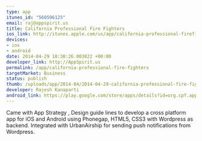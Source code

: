 ```yaml
--- 
type: app
itunes_id: "560596125"
email: raj@appspirit.us
title: California Professional Fire Fighters
ios_link: http://itunes.apple.com/us/app/california-professional-firefighters/id560596125?mt=8
devices: 
- ios
- android
date: 2014-04-29 18:38:26.003822 +00:00
developer_link: http://AppSpirit.us
permalink: /app/california-professional-fire-fighters
targetMarket: Business
status: publish
thumb: /uploads/app/2014-04/2014-04-29-california-professional-fire-fighters.png
developer: Rajesh Kanaparti
android_link: https://play.google.com/store/apps/details?id=org.cpf.app&feature=nav_result#?t=W251bGwsMSwxLDMsIm9yZy5jcGYuYXBwIl0.
---
```


Came with App Strategy , Design guide lines to develop a cross platform app for iOS and Android using Phonegap, HTML5, CSS3 with Wordpress as backend. Integrated with UrbanAirship for sending push notifications from Wordpress.
